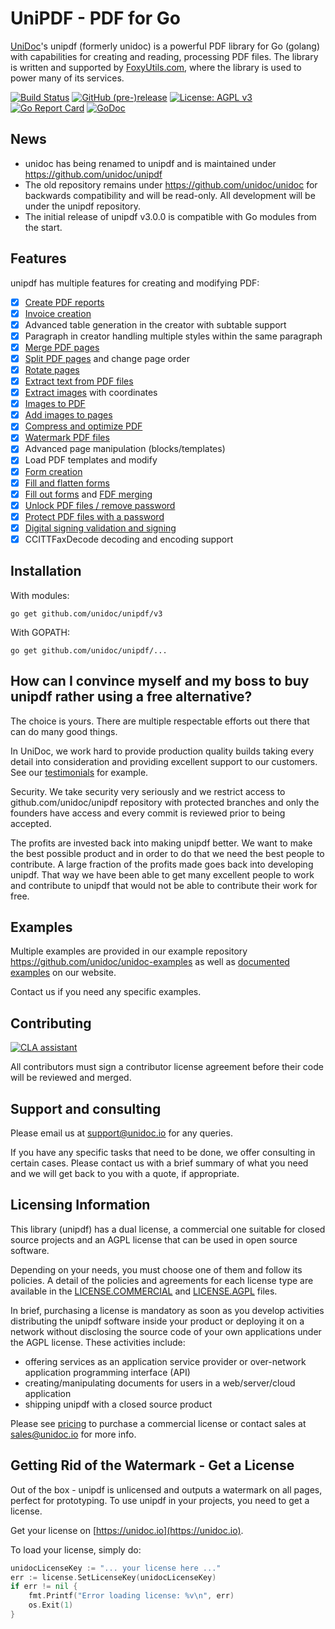 # UniPDF - PDF for Go

[UniDoc](http://unidoc.io)'s unipdf (formerly unidoc) is a powerful PDF library for Go (golang) with capabilities for
creating and reading, processing PDF files. The library is written and supported by 
[FoxyUtils.com](https://foxyutils.com), where the library is used to power many of its services. 

[![Build Status](https://app.wercker.com/status/22b50db125a6d376080f3f0c80d085fa/s/master "wercker status")](https://app.wercker.com/project/bykey/22b50db125a6d376080f3f0c80d085fa)
[![GitHub (pre-)release](https://img.shields.io/github/release/unidoc/unipdf/all.svg)](https://github.com/unidoc/unipdf/releases)
[![License: AGPL v3](https://img.shields.io/badge/License-Dual%20AGPL%20v3/Commercial-blue.svg)](https://www.gnu.org/licenses/agpl-3.0)
[![Go Report Card](https://goreportcard.com/badge/github.com/unidoc/unipdf)](https://goreportcard.com/report/github.com/unidoc/unipdf)
[![GoDoc](https://godoc.org/github.com/unidoc/unipdf?status.svg)](https://godoc.org/github.com/unidoc/unipdf)

## News
- unidoc has being renamed to unipdf and is maintained under https://github.com/unidoc/unipdf
- The old repository remains under https://github.com/unidoc/unidoc for backwards compatibility and will be read-only.
All development will be under the unipdf repository.
- The initial release of unipdf v3.0.0 is compatible with Go modules from the start.

## Features
unipdf has multiple features for creating and modifying PDF:

- [x] [Create PDF reports](https://github.com/unidoc/unipdf-examples/blob/v3/report/pdf_report.go)
- [x] [Invoice creation](https://unidoc.io/news/simple-invoices)
- [x] Advanced table generation in the creator with subtable support
- [x] Paragraph in creator handling multiple styles within the same paragraph
- [x] [Merge PDF pages](https://github.com/unidoc/unipdf-examples/blob/v3/pages/pdf_merge.go)
- [x] [Split PDF pages](https://github.com/unidoc/unipdf-examples/blob/v3/pages/pdf_split.go) and change page order
- [x] [Rotate pages](https://github.com/unidoc/unipdf-examples/blob/v3/pages/pdf_rotate.go)
- [x] [Extract text from PDF files](https://github.com/unidoc/unipdf-examples/blob/v3/text/pdf_extract_text.go)
- [x] [Extract images](https://github.com/unidoc/unipdf-examples/blob/v3/image/pdf_extract_images.go) with coordinates
- [x] [Images to PDF](https://github.com/unidoc/unipdf-examples/blob/v3/image/pdf_images_to_pdf.go)
- [x] [Add images to pages](https://github.com/unidoc/unipdf-examples/blob/v3/image/pdf_add_image_to_page.go)
- [x] [Compress and optimize PDF](https://github.com/unidoc/unipdf-examples/blob/v3/compress/pdf_optimize.go)
- [x] [Watermark PDF files](https://github.com/unidoc/unipdf-examples/blob/v3/image/pdf_watermark_image.go)
- [x] Advanced page manipulation (blocks/templates)
- [x] Load PDF templates and modify
- [x] [Form creation](https://github.com/unidoc/unipdf-examples/blob/v3/forms/pdf_form_add.go)
- [x] [Fill and flatten forms](https://github.com/unidoc/unipdf-examples/blob/v3/forms/pdf_form_flatten.go)
- [x] [Fill out forms](https://github.com/unidoc/unipdf-examples/blob/v3/forms/pdf_form_fill_json.go) and [FDF merging](https://github.com/unidoc/unipdf-examples/blob/v3/forms/pdf_form_fill_fdf_merge.go)
- [x] [Unlock PDF files / remove password](https://github.com/unidoc/unipdf-examples/blob/v3/security/pdf_unlock.go)
- [x] [Protect PDF files with a password](https://github.com/unidoc/unipdf-examples/blob/v3/security/pdf_protect.go)
- [x] [Digital signing validation and signing](https://github.com/unidoc/unipdf-examples/tree/v3/signatures)
- [x] CCITTFaxDecode decoding and encoding support

## Installation
With modules:
~~~
go get github.com/unidoc/unipdf/v3
~~~

With GOPATH:
~~~
go get github.com/unidoc/unipdf/...
~~~


## How can I convince myself and my boss to buy unipdf rather using a free alternative?

The choice is yours. There are multiple respectable efforts out there that can do many good things.

In UniDoc, we work hard to provide production quality builds taking every detail into consideration and providing excellent support to our customers.  See our [testimonials](https://unidoc.io) for example.

Security.  We take security very seriously and we restrict access to github.com/unidoc/unipdf repository with protected branches and only the founders have access and every commit is reviewed prior to being accepted.

The profits are invested back into making unipdf better. We want to make the best possible product and in order to do that we need the best people to contribute. A large fraction of the profits made goes back into developing unipdf.  That way we have been able to get many excellent people to work and contribute to unipdf that would not be able to contribute their work for free.


## Examples

Multiple examples are provided in our example repository https://github.com/unidoc/unidoc-examples
as well as [documented examples](https://unidoc.io/examples) on our website.

Contact us if you need any specific examples.

## Contributing

[![CLA assistant](https://cla-assistant.io/readme/badge/unidoc/unipdf)](https://cla-assistant.io/unidoc/unipdf)

All contributors must sign a contributor license agreement before their code will be reviewed and merged.

## Support and consulting

Please email us at support@unidoc.io for any queries.

If you have any specific tasks that need to be done, we offer consulting in certain cases.
Please contact us with a brief summary of what you need and we will get back to you with a quote, if appropriate.

## Licensing Information

This library (unipdf) has a dual license, a commercial one suitable for closed source projects and an
AGPL license that can be used in open source software.

Depending on your needs, you must choose one of them and follow its policies. A detail of the policies
and agreements for each license type are available in the [LICENSE.COMMERCIAL](LICENSE.COMMERCIAL)
and [LICENSE.AGPL](LICENSE.AGPL) files.

In brief, purchasing a license is mandatory as soon as you develop activities
distributing the unipdf software inside your product or deploying it on a network
without disclosing the source code of your own applications under the AGPL license.
These activities include:

 * offering services as an application service provider or over-network application programming interface (API)
 * creating/manipulating documents for users in a web/server/cloud application
 * shipping unipdf with a closed source product

Please see [pricing](http://unidoc.io/pricing) to purchase a commercial license or contact sales at sales@unidoc.io
for more info.

## Getting Rid of the Watermark - Get a License
Out of the box - unipdf is unlicensed and outputs a watermark on all pages, perfect for prototyping.
To use unipdf in your projects, you need to get a license.

Get your license on [https://unidoc.io](https://unidoc.io).

To load your license, simply do:
```go
unidocLicenseKey := "... your license here ..."
err := license.SetLicenseKey(unidocLicenseKey)
if err != nil {
    fmt.Printf("Error loading license: %v\n", err)
    os.Exit(1)
}
```

[contributing]: CONTRIBUTING.md
